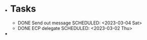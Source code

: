 - # Tasks
	- DONE Send out message
	  SCHEDULED: <2023-03-04 Sat>
	- DONE ECP delegate
	  SCHEDULED: <2023-03-02 Thu>
-